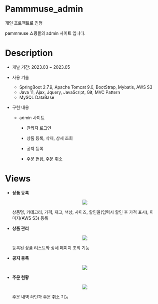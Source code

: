 # Pammmuse_admin

개인 프로젝트로 진행

pammmuse 쇼핑몰의 admin 사이트 입니다.


# Description

- 개발 기간: 2023.03 ~ 2023.05

- 사용 기술

  - SpringBoot 2.7.9,  Apache Tomcat 9.0, BootStrap,  Mybatis, AWS S3
  - Java 11,  Ajax,  Jquery, JavaScript,  Git,  MVC Pattern
  - MySQL DataBase

- 구현 내용
  
  - admin 사이트
  
    - 관리자 로그인
  
    - 상품 등록, 삭제, 상세 조회
  
    - 공지 등록
  
    - 주문 현황, 주문 취소
  
    

# Views


- **상품 등록** 

  <p align="center"><img src="src/main/resources/static/img/ezgif-1-420eb3a6d7.gif"/></p>

  
  상품명, 카테고리, 가격, 재고, 색상, 사이즈, 할인율(입력시 할인 후 가격 표시), 이미지(AWS S3) 등록 




- **상품 관리**

  <p align="center"><img src="src/main/resources/static/img/상품 상세.png"/></p>
  
  
  등록된 상품 리스트와 상세 페이지 조회 기능



- **공지 등록**

  <p align="center"><img src="src/main/resources/static/img/상품 상세.png"/></p>
  
  
  
- **주문 현황**

  <p align="center"><img src="src/main/resources/static/img/상품 상세.png"/></p>
  
  주문 내역 확인과 주문 취소 기능

   

   

